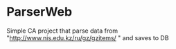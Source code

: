 # ParserWeb
Simple CA project that parse data from "http://www.nis.edu.kz/ru/gz/gzitems/ " and saves to DB
